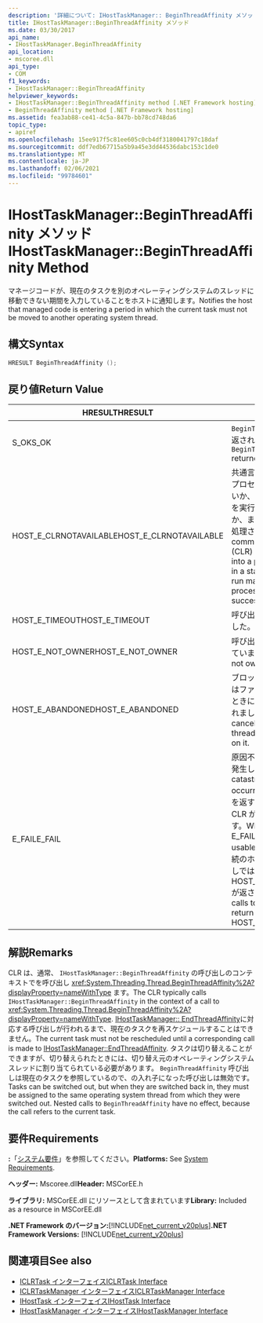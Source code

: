 ```yaml
---
description: '詳細について: IHostTaskManager:: BeginThreadAffinity メソッド'
title: IHostTaskManager::BeginThreadAffinity メソッド
ms.date: 03/30/2017
api_name:
- IHostTaskManager.BeginThreadAffinity
api_location:
- mscoree.dll
api_type:
- COM
f1_keywords:
- IHostTaskManager::BeginThreadAffinity
helpviewer_keywords:
- IHostTaskManager::BeginThreadAffinity method [.NET Framework hosting]
- BeginThreadAffinity method [.NET Framework hosting]
ms.assetid: fea3ab88-ce41-4c5a-847b-bb78cd748da6
topic_type:
- apiref
ms.openlocfilehash: 15ee917f5c81ee605c0cb4df3180041797c18daf
ms.sourcegitcommit: ddf7edb67715a5b9a45e3dd44536dabc153c1de0
ms.translationtype: MT
ms.contentlocale: ja-JP
ms.lasthandoff: 02/06/2021
ms.locfileid: "99784601"
---
```

# <a name="ihosttaskmanagerbeginthreadaffinity-method"></a><span data-ttu-id="50e28-103">IHostTaskManager::BeginThreadAffinity メソッド</span><span class="sxs-lookup"><span data-stu-id="50e28-103">IHostTaskManager::BeginThreadAffinity Method</span></span>

<span data-ttu-id="50e28-104">マネージコードが、現在のタスクを別のオペレーティングシステムのスレッドに移動できない期間を入力していることをホストに通知します。</span><span class="sxs-lookup"><span data-stu-id="50e28-104">Notifies the host that managed code is entering a period in which the current task must not be moved to another operating system thread.</span></span>  
  
## <a name="syntax"></a><span data-ttu-id="50e28-105">構文</span><span class="sxs-lookup"><span data-stu-id="50e28-105">Syntax</span></span>  
  
```cpp  
HRESULT BeginThreadAffinity ();  
```  
  
## <a name="return-value"></a><span data-ttu-id="50e28-106">戻り値</span><span class="sxs-lookup"><span data-stu-id="50e28-106">Return Value</span></span>  
  
|<span data-ttu-id="50e28-107">HRESULT</span><span class="sxs-lookup"><span data-stu-id="50e28-107">HRESULT</span></span>|<span data-ttu-id="50e28-108">説明</span><span class="sxs-lookup"><span data-stu-id="50e28-108">Description</span></span>|  
|-------------|-----------------|  
|<span data-ttu-id="50e28-109">S_OK</span><span class="sxs-lookup"><span data-stu-id="50e28-109">S_OK</span></span>|<span data-ttu-id="50e28-110">`BeginThreadAffinity` 正常に返されました。</span><span class="sxs-lookup"><span data-stu-id="50e28-110">`BeginThreadAffinity` returned successfully.</span></span>|  
|<span data-ttu-id="50e28-111">HOST_E_CLRNOTAVAILABLE</span><span class="sxs-lookup"><span data-stu-id="50e28-111">HOST_E_CLRNOTAVAILABLE</span></span>|<span data-ttu-id="50e28-112">共通言語ランタイム (CLR) がプロセスに読み込まれていないか、CLR がマネージコードを実行できない状態であるか、または呼び出しが正常に処理されていません。</span><span class="sxs-lookup"><span data-stu-id="50e28-112">The common language runtime (CLR) has not been loaded into a process, or the CLR is in a state in which it cannot run managed code or process the call successfully.</span></span>|  
|<span data-ttu-id="50e28-113">HOST_E_TIMEOUT</span><span class="sxs-lookup"><span data-stu-id="50e28-113">HOST_E_TIMEOUT</span></span>|<span data-ttu-id="50e28-114">呼び出しがタイムアウトしました。</span><span class="sxs-lookup"><span data-stu-id="50e28-114">The call timed out.</span></span>|  
|<span data-ttu-id="50e28-115">HOST_E_NOT_OWNER</span><span class="sxs-lookup"><span data-stu-id="50e28-115">HOST_E_NOT_OWNER</span></span>|<span data-ttu-id="50e28-116">呼び出し元がロックを所有していません。</span><span class="sxs-lookup"><span data-stu-id="50e28-116">The caller does not own the lock.</span></span>|  
|<span data-ttu-id="50e28-117">HOST_E_ABANDONED</span><span class="sxs-lookup"><span data-stu-id="50e28-117">HOST_E_ABANDONED</span></span>|<span data-ttu-id="50e28-118">ブロックされたスレッドまたはファイバーが待機しているときに、イベントが取り消されました。</span><span class="sxs-lookup"><span data-stu-id="50e28-118">An event was canceled while a blocked thread or fiber was waiting on it.</span></span>|  
|<span data-ttu-id="50e28-119">E_FAIL</span><span class="sxs-lookup"><span data-stu-id="50e28-119">E_FAIL</span></span>|<span data-ttu-id="50e28-120">原因不明の致命的なエラーが発生しました。</span><span class="sxs-lookup"><span data-stu-id="50e28-120">An unknown catastrophic failure occurred.</span></span> <span data-ttu-id="50e28-121">メソッドが E_FAIL を返すと、そのプロセス内で CLR が使用できなくなります。</span><span class="sxs-lookup"><span data-stu-id="50e28-121">When a method returns E_FAIL, the CLR is no longer usable within the process.</span></span> <span data-ttu-id="50e28-122">後続のホストメソッドの呼び出しでは HOST_E_CLRNOTAVAILABLE が返されます。</span><span class="sxs-lookup"><span data-stu-id="50e28-122">Subsequent calls to hosting methods return HOST_E_CLRNOTAVAILABLE.</span></span>|  
  
## <a name="remarks"></a><span data-ttu-id="50e28-123">解説</span><span class="sxs-lookup"><span data-stu-id="50e28-123">Remarks</span></span>  

 <span data-ttu-id="50e28-124">CLR は、通常、 `IHostTaskManager::BeginThreadAffinity` の呼び出しのコンテキストでを呼び出し <xref:System.Threading.Thread.BeginThreadAffinity%2A?displayProperty=nameWithType> ます。</span><span class="sxs-lookup"><span data-stu-id="50e28-124">The CLR typically calls `IHostTaskManager::BeginThreadAffinity` in the context of a call to <xref:System.Threading.Thread.BeginThreadAffinity%2A?displayProperty=nameWithType>.</span></span> <span data-ttu-id="50e28-125">[IHostTaskManager:: EndThreadAffinity](ihosttaskmanager-endthreadaffinity-method.md)に対応する呼び出しが行われるまで、現在のタスクを再スケジュールすることはできません。</span><span class="sxs-lookup"><span data-stu-id="50e28-125">The current task must not be rescheduled until a corresponding call is made to [IHostTaskManager::EndThreadAffinity](ihosttaskmanager-endthreadaffinity-method.md).</span></span> <span data-ttu-id="50e28-126">タスクは切り替えることができますが、切り替えられたときには、切り替え元のオペレーティングシステムスレッドに割り当てられている必要があります。 `BeginThreadAffinity` 呼び出しは現在のタスクを参照しているので、の入れ子になった呼び出しは無効です。</span><span class="sxs-lookup"><span data-stu-id="50e28-126">Tasks can be switched out, but when they are switched back in, they must be assigned to the same operating system thread from which they were switched out. Nested calls to `BeginThreadAffinity` have no effect, because the call refers to the current task.</span></span>  
  
## <a name="requirements"></a><span data-ttu-id="50e28-127">要件</span><span class="sxs-lookup"><span data-stu-id="50e28-127">Requirements</span></span>  

 <span data-ttu-id="50e28-128">**:**「[システム要件](../../get-started/system-requirements.md)」を参照してください。</span><span class="sxs-lookup"><span data-stu-id="50e28-128">**Platforms:** See [System Requirements](../../get-started/system-requirements.md).</span></span>  
  
 <span data-ttu-id="50e28-129">**ヘッダー:** Mscoree.dll</span><span class="sxs-lookup"><span data-stu-id="50e28-129">**Header:** MSCorEE.h</span></span>  
  
 <span data-ttu-id="50e28-130">**ライブラリ:** MSCorEE.dll にリソースとして含まれています</span><span class="sxs-lookup"><span data-stu-id="50e28-130">**Library:** Included as a resource in MSCorEE.dll</span></span>  
  
 <span data-ttu-id="50e28-131">**.NET Framework のバージョン:**[!INCLUDE[net_current_v20plus](../../../../includes/net-current-v20plus-md.md)]</span><span class="sxs-lookup"><span data-stu-id="50e28-131">**.NET Framework Versions:** [!INCLUDE[net_current_v20plus](../../../../includes/net-current-v20plus-md.md)]</span></span>  
  
## <a name="see-also"></a><span data-ttu-id="50e28-132">関連項目</span><span class="sxs-lookup"><span data-stu-id="50e28-132">See also</span></span>

- [<span data-ttu-id="50e28-133">ICLRTask インターフェイス</span><span class="sxs-lookup"><span data-stu-id="50e28-133">ICLRTask Interface</span></span>](iclrtask-interface.md)
- [<span data-ttu-id="50e28-134">ICLRTaskManager インターフェイス</span><span class="sxs-lookup"><span data-stu-id="50e28-134">ICLRTaskManager Interface</span></span>](iclrtaskmanager-interface.md)
- [<span data-ttu-id="50e28-135">IHostTask インターフェイス</span><span class="sxs-lookup"><span data-stu-id="50e28-135">IHostTask Interface</span></span>](ihosttask-interface.md)
- [<span data-ttu-id="50e28-136">IHostTaskManager インターフェイス</span><span class="sxs-lookup"><span data-stu-id="50e28-136">IHostTaskManager Interface</span></span>](ihosttaskmanager-interface.md)
